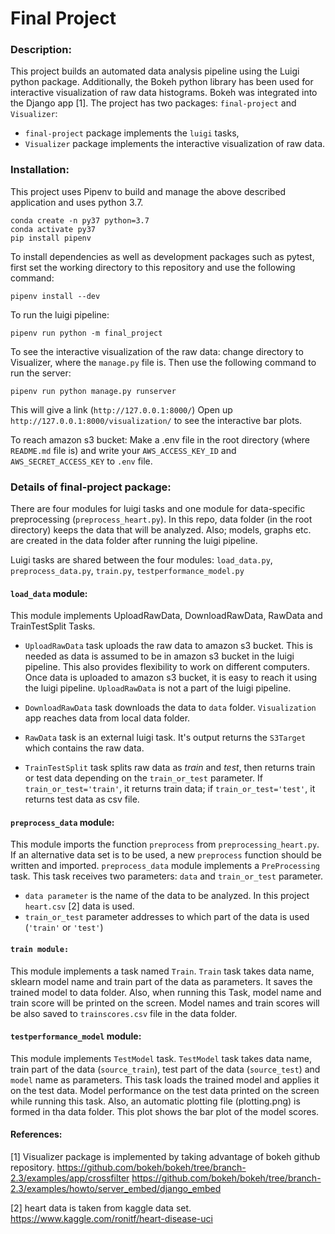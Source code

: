 # Final Project
### Description:
This project builds an automated data analysis pipeline using the Luigi python package. Additionally, the Bokeh python library has been used for interactive visualization of raw data histograms.
Bokeh was integrated into the Django app [1].
The project has two packages: `final-project` and `Visualizer`:
* `final-project` package implements the `luigi` tasks,
* `Visualizer` package implements the interactive visualization of raw data.


### Installation:
This project uses Pipenv to build and manage the above described application and uses python 3.7.
```
conda create -n py37 python=3.7
conda activate py37
pip install pipenv
```

To install dependencies as well as development packages such as pytest, first set the working directory to this repository and use the following command:
```
pipenv install --dev
```

To run the luigi pipeline:
```
pipenv run python -m final_project
```

To see the interactive visualization of the raw data:
change directory to Visualizer, where the `manage.py` file is.
Then use the following command to run the server:
```
pipenv run python manage.py runserver
```
This will give a link (`http://127.0.0.1:8000/`)
Open up `http://127.0.0.1:8000/visualization/` to see the interactive bar plots.

To reach amazon s3 bucket:
Make a .env file in the root directory (where `README.md` file is) and write your `AWS_ACCESS_KEY_ID` and `AWS_SECRET_ACCESS_KEY` to `.env` file.


### Details of final-project package:
There are four modules for luigi tasks and one module for data-specific preprocessing (`preprocess_heart.py`).
In this repo, data folder (in the root directory) keeps the data that will be analyzed.
Also; models, graphs etc. are created in the data folder after running the luigi pipeline.

Luigi tasks are shared between the four modules: `load_data.py`, `preprocess_data.py`, `train.py`, `testperformance_model.py`


#### `load_data` module:
This module implements UploadRawData, DownloadRawData, RawData and TrainTestSplit Tasks.

* `UploadRawData` task uploads the raw data to amazon s3 bucket. This is needed as data is assumed to be in amazon s3 bucket in
the luigi pipeline. This also provides flexibility to work on different computers. Once data is uploaded to amazon s3
bucket, it is easy to reach it using the luigi pipeline. `UploadRawData` is not a part of the luigi pipeline.

* `DownloadRawData` task downloads the data to `data` folder. `Visualization` app reaches data from local data folder.

* `RawData` task is an external luigi task. It's output returns the `S3Target` which contains the raw data.

* `TrainTestSplit` task splits raw data as _train_ and _test_, then returns train or test data depending on the `train_or_test` parameter.
If `train_or_test='train'`, it returns train data; if `train_or_test='test'`, it returns test data as csv file.


#### `preprocess_data` module:
This module imports the function `preprocess` from `preprocessing_heart.py`. If an alternative data set
is to be used, a new `preprocess` function should be written and imported.
`preprocess_data` module implements a `PreProcessing` task. This task receives two parameters: `data` and `train_or_test` parameter.
* `data parameter` is the name of the data to be analyzed. In this project `heart.csv` [2] data is used.
* `train_or_test` parameter addresses to which part of the data is used (`'train'` or `'test'`)


#### `train module:`
This module implements a task named `Train`.
`Train` task takes data name, sklearn model name and train part of the data as parameters. It saves the trained model to data folder.
Also, when running this Task, model name and train score will be printed on the screen. Model names and train scores will be
also saved to `trainscores.csv` file in the data folder.


#### `testperformance_model` module:
This module  implements `TestModel` task.
`TestModel` task takes data name, train part of the data (`source_train`), test part of the data (`source_test`) and `model` name as parameters.
This task loads the trained model and applies it on the test data. Model performance on the test data printed on the screen while running this task.
Also, an automatic plotting file (plotting.png) is formed in tha data folder. This plot shows the bar plot of the model scores.

#### References:
[1] Visualizer package is implemented by taking advantage of bokeh github repository.
https://github.com/bokeh/bokeh/tree/branch-2.3/examples/app/crossfilter
https://github.com/bokeh/bokeh/tree/branch-2.3/examples/howto/server_embed/django_embed

[2] heart data is taken from kaggle data set.
https://www.kaggle.com/ronitf/heart-disease-uci
